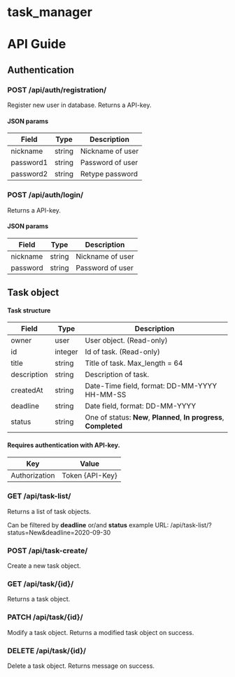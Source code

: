 # task_manager


# API Guide

## Authentication

### POST /api/auth/registration/
Register new user in database. Returns a API-key.

#### JSON params
|Field|Type|Description|
|---------|--------|----------------|
|nickname |string  |Nickname of user|
|password1|string  |Password of user|
|password2|string  |Retype password |

### POST /api/auth/login/
Returns a API-key.

#### JSON params
|Field|Type|Description|
|--------|--------|----------------|
|nickname|string  |Nickname of user|
|password|string  |Password of user|

###

## Task object
#### Task structure
|Field|Type|Description|
|------|-----------------|---------|
|owner      |user    |User object. (Read-only)|
|id         |integer |Id of task. (Read-only)|
|title      |string  |Title of task. Max_length = 64|
|description|string  |Description of task.|
|createdAt  |string  |Date-Time field, format: DD-MM-YYYY HH-MM-SS|
|deadline   |string  |Date field, format: DD-MM-YYYY|
|status     |string  |One of status: **New**, **Planned**, **In progress**, **Completed**|

#### Requires authentication with API-key.
|Key|Value|
|--------|--------|
|Authorization|Token {API-Key}|

### GET /api/task-list/
Returns a list of task objects.

Can be filtered by **deadline** or/and **status**
example URL: /api/task-list/?status=New&deadline=2020-09-30

### POST /api/task-create/
Create a new task object.

### GET /api/task/{id}/
Returns a task object.

### PATCH /api/task/{id}/
Modify a task object. Returns a modified task object on success.

### DELETE /api/task/{id}/
Delete a task object. Returns message on success.
